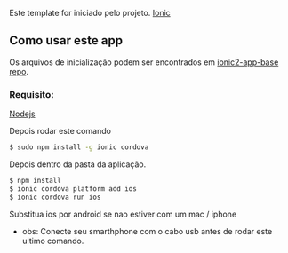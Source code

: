 Este template for iniciado pelo projeto. [Ionic](http://ionicframework.com/docs/) 

## Como usar este app

Os arquivos de inicialização podem ser encontrados em [ionic2-app-base repo](https://github.com/ionic-team/ionic2-app-base).

### Requisito:

[Nodejs](https://nodejs.org/en/)

Depois rodar este comando

```bash
$ sudo npm install -g ionic cordova
```

Depois dentro da pasta da aplicação.

```bash
$ npm install
$ ionic cordova platform add ios
$ ionic cordova run ios
```

Substitua ios por android se nao estiver com um mac / iphone

* obs: Conecte seu smarthphone com o cabo usb antes de rodar este ultimo comando.